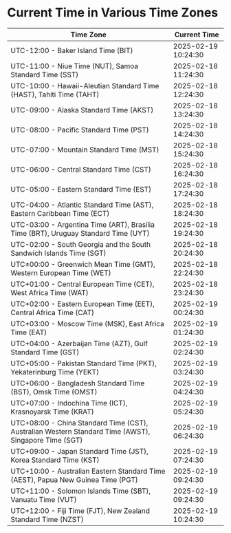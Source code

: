 # Current Time in Various Time Zones

| Time Zone | Current Time |
|-----------|--------------|
| UTC-12:00 - Baker Island Time (BIT) | 2025-02-19 10:24:30 |
| UTC-11:00 - Niue Time (NUT), Samoa Standard Time (SST) | 2025-02-18 11:24:30 |
| UTC-10:00 - Hawaii-Aleutian Standard Time (HAST), Tahiti Time (TAHT) | 2025-02-18 12:24:30 |
| UTC-09:00 - Alaska Standard Time (AKST) | 2025-02-18 13:24:30 |
| UTC-08:00 - Pacific Standard Time (PST) | 2025-02-18 14:24:30 |
| UTC-07:00 - Mountain Standard Time (MST) | 2025-02-18 15:24:30 |
| UTC-06:00 - Central Standard Time (CST) | 2025-02-18 16:24:30 |
| UTC-05:00 - Eastern Standard Time (EST) | 2025-02-18 17:24:30 |
| UTC-04:00 - Atlantic Standard Time (AST), Eastern Caribbean Time (ECT) | 2025-02-18 18:24:30 |
| UTC-03:00 - Argentina Time (ART), Brasília Time (BRT), Uruguay Standard Time (UYT) | 2025-02-18 19:24:30 |
| UTC-02:00 - South Georgia and the South Sandwich Islands Time (SGT) | 2025-02-18 20:24:30 |
| UTC±00:00 - Greenwich Mean Time (GMT), Western European Time (WET) | 2025-02-18 22:24:30 |
| UTC+01:00 - Central European Time (CET), West Africa Time (WAT) | 2025-02-18 23:24:30 |
| UTC+02:00 - Eastern European Time (EET), Central Africa Time (CAT) | 2025-02-19 00:24:30 |
| UTC+03:00 - Moscow Time (MSK), East Africa Time (EAT) | 2025-02-19 01:24:30 |
| UTC+04:00 - Azerbaijan Time (AZT), Gulf Standard Time (GST) | 2025-02-19 02:24:30 |
| UTC+05:00 - Pakistan Standard Time (PKT), Yekaterinburg Time (YEKT) | 2025-02-19 03:24:30 |
| UTC+06:00 - Bangladesh Standard Time (BST), Omsk Time (OMST) | 2025-02-19 04:24:30 |
| UTC+07:00 - Indochina Time (ICT), Krasnoyarsk Time (KRAT) | 2025-02-19 05:24:30 |
| UTC+08:00 - China Standard Time (CST), Australian Western Standard Time (AWST), Singapore Time (SGT) | 2025-02-19 06:24:30 |
| UTC+09:00 - Japan Standard Time (JST), Korea Standard Time (KST) | 2025-02-19 07:24:30 |
| UTC+10:00 - Australian Eastern Standard Time (AEST), Papua New Guinea Time (PGT) | 2025-02-19 09:24:30 |
| UTC+11:00 - Solomon Islands Time (SBT), Vanuatu Time (VUT) | 2025-02-19 09:24:30 |
| UTC+12:00 - Fiji Time (FJT), New Zealand Standard Time (NZST) | 2025-02-19 10:24:30 |
